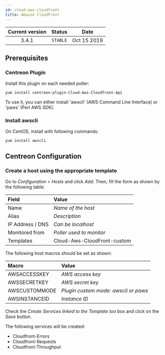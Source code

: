 ```yaml
---
id: cloud-aws-cloudfront
title: Amazon CloudFront
---
```


| Current version | Status | Date |
| :-: | :-: | :-: |
| 3.4.1 | `STABLE` | Oct 15 2019 |

## Prerequisites

### Centreon Plugin

Install this plugin on each needed poller:

``` shell
yum install centreon-plugin-Cloud-Aws-Cloudfront-Api
```

To use it, you can either install 'awscli' (AWS Command Line Interface) or 'paws' (Perl AWS SDK).

### Install awscli

On CentOS, install with following commands:

``` shell
yum install awscli
```

## Centreon Configuration

### Create a host using the appropriate template

Go to *Configuration \> Hosts* and click *Add*. Then, fill the form as shown by the following table:

| Field            | Value                       |
| :--------------- | :-------------------------- |
| Name             | *Name of the host*          |
| Alias            | *Description*               |
| IP Address / DNS | *Can be localhost*          |
| Monitored from   | *Poller used to monitor*    |
| Templates        | Cloud-Aws-CloudFront-custom |

The following host macros should be set as shown:

| Macro         | Value                                |
| :------------ | :----------------------------------- |
| AWSACCESSKEY  | *AWS access key*                     |
| AWSSECRETKEY  | *AWS secret key*                     |
| AWSCUSTOMMODE | *Plugin custom mode: awscli or paws* |
| AWSINSTANCEID | *Instance ID*                        |

Check the *Create Services linked to the Template too* box and click on the *Save* button.

The following services will be created:

  - Cloudfront-Errors
  - Cloudfront-Requests
  - Cloudfront-Throughput


